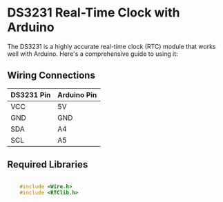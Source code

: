 # DS3231 Real-Time Clock with Arduino

The DS3231 is a highly accurate real-time clock (RTC) module that works well with Arduino. Here's a comprehensive guide to using it:
## Wiring Connections

|DS3231 Pin|Arduino Pin|
|---|---|
| VCC  |  5V   |
| GND  |  GND  |
| SDA  |  A4   |
| SCL  |  A5   |

## Required Libraries

```cpp

    #include <Wire.h>
    #include <RTClib.h>
    
```

